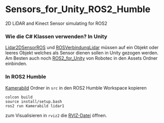 # Sensors_for_Unity_ROS2_Humble
 2D LiDAR and Kinect Sensor simulating for ROS2



### Wie die C# Klassen verwenden? In Unity
[Lidar2DSensorROS](./Lidar2DSensorROS.cs) und [ROSVerbindungLidar](./ROSVerbindungLidar.cs)  müssen auf ein Objekt oder leeres Objekt welches als Sensor dienen sollen in Unity gezogen werden.
Am Besten auch noch [ROS2_for_Unity](https://github.com/RobotecAI/ros2-for-unity) von Robotec in den Assets Ordner einbinden.

### In ROS2 Humble
[Kamerabild](./) Ordner in ```src``` in den ROS2 Humble Workspace kopieren

```
colcon build
source install/setup.bash
ros2 run Kamerabild lidar1
```

zum Visualisieren in ```rviz2``` die [RVIZ-Datei](./lidar1_rviz.rviz) öffnen.
